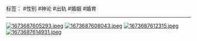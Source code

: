 标签： #性别 #神论 #出轨 #婚姻 #婚育
***
[![1673687605293.jpeg](https://raw.githubusercontent.com/bluntvoice/mypic/main/1673687605293.jpeg)](https://raw.githubusercontent.com/bluntvoice/mypic/main/1673687605293.jpeg)
[![1673687608043.jpeg](https://raw.githubusercontent.com/bluntvoice/mypic/main/1673687608043.jpeg)](https://raw.githubusercontent.com/bluntvoice/mypic/main/1673687608043.jpeg)
[![1673687612315.jpeg](https://raw.githubusercontent.com/bluntvoice/mypic/main/1673687612315.jpeg)](https://raw.githubusercontent.com/bluntvoice/mypic/main/1673687612315.jpeg)
[![1673687614931.jpeg](https://raw.githubusercontent.com/bluntvoice/mypic/main/1673687614931.jpeg)](https://raw.githubusercontent.com/bluntvoice/mypic/main/1673687614931.jpeg)